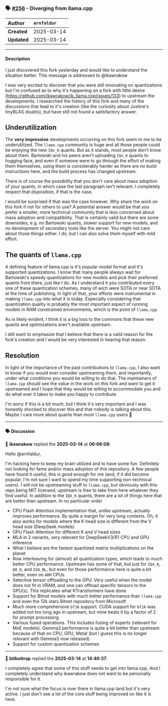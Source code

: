 ### 🗣️ [#256](https://github.com/ikawrakow/ik_llama.cpp/discussions/256) - Diverging from llama.cpp

| **Author** | `arnfaldur` |
| :--- | :--- |
| **Created** | 2025-03-14 |
| **Updated** | 2025-03-14 |

---

#### Description

I just discovered this fork yesterday and would like to understand the situation better. This message is addressed to @ikawrakow

I was very excited to discover that you were still innovating on quantizations but I'm confused as to why it's happening on a fork with little desire (https://github.com/ikawrakow/ik_llama.cpp/issues/133) to upstream the developments. I researched the history of this fork and many of the discussions that lead to it's creation (like the curiosity about Justine's tinyBLAS doubts), but have still not found a satisfactory answer.

## Underutilization

The **very impressive** developments occurring on this fork seem to me to be underutilized. The `llama.cpp` community is huge and all those people could be enjoying the new `IQn_K` quants. But as it stands, most people don't know about them. Bartowski and his peers aren't uploading `IQn_K` quants to hugging face, and even if someone were to go through the effort of making them themselves, using them is considerably harder as there are no build instructions here, and the build process has changed upstream.

There is of course the possibility that you don't care about mass adoption of your quants, in which case the last paragraph isn't relevant. I completely respect that disposition, if that is the case.

I would be surprised if that was the case however. Why share the work on this fork if not for others to use? A potential answer would be that you prefer a smaller, more technical community that is less concerned about mass adoption and compatibility. That is certainly valid but there are some downsides, e.g. no Bartowski quants, slower support for new models, and no development of secondary tools like the server. You might not care about those things either. I do, but I can also solve them myself with mild effort.

## The quants of `llama.cpp`

A defining feature of llama.cpp is it's popular model format and it's supported quantizations. I know that many people always wait for Bartowski's speedy quantizations for new models and pick their preferred quants from there, just like I do. As I understand it you contributed every one of these quantization schemes, many of wich were SOTA or near SOTA at the time of publishing. In light of that, your efforts were instrumental in making `llama.cpp` into what it is today. Especially considering that quantization quality is probably the most important aspect of running models in RAM constrained environments, which is the point of `llama.cpp`.

As is likely evident, I think it is a big loss to the commons that these new quants and optimizations aren't available upstream. 

I still want to emphasize that I believe that there is a valid reason for the fork's creation and I would be very interested in hearing that reason.

## Resolution

In light of the importance of the past contributions to `llama.cpp`, I also want to know if you would ever consider upstreaming them, and importantly, under what conditions you would be willing to do that. The maintainers of `llama.cpp` should see the value in the work on this fork and want to get it upstreamed and I hope that they would be willing to accommodate you and do what ever it takes to make you happy to contribute.

I'm sorry if this is a bit much, but I think it's very important and I was honestly shocked to discover this and that nobody is talking about this. Maybe I care more about quants than most `llama.cpp` users 🤷

---

#### 🗣️ Discussion

👤 **ikawrakow** replied the **2025-03-14** at **06:06:08**:<br>

Hello @arnfaldur, 

I'm hacking here to keep my brain utilized and to have some fun. Definitely not looking for fame and/or mass adoption of this repository. A few people have found it useful, this is good enough for me (and, if it did become popular, I'm not sure I want to spend my time supporting non-technical users). I will not be upstreaming stuff to `llama.cpp`, but obviously with this repo being MIT licensed, upstream is free to take from here whatever they find useful. In addition to the `IQX_K` quants, there are a lot of things here that are better than upstream. In no particular order
* CPU Flash Attention implementation that, unlike upstream, actually improves performance. By quite a margin for very long contexts. Oh, it also works for models where the K head size is different from the V head size (DeepSeek models)
* GPU Flash Attention for different K and V head sizes
* MLA in 2 variants, very relevant for DeepSeekV3/R1 CPU and GPU inference
* What I believe are the fastest quantized matrix multiplications on the planet
* Row interleaving for (almost) all quantization types, which leads to much better CPU performance. Upstream has some of that, but just for `IQ4_0`, `Q8_0`, and `IQ4_NL`, but even for those performance here is quite a bit better, even on `ARM` CPUs.
* Selective tensor offloading to the GPU. Very useful when the model does not fit in VRAM, and one can offload specific tensors to the GPU(s). This replicates what KTransformers have done
* Support for Bitnet models with much better performance than `llama.cpp` and even the 12k stars Bitnet repository from Microsoft
* Much more comprehensive `bf16` support. CUDA support for `bf16` was added not too long ago in upstream, but mine beats it by a factor of 2 for prompt processing
* Various fused operations. This includes fusing of experts (relevant for MoE models). Gemma2 performance is quite a bit better than upstream because of that on CPU, GPU, Metal (but I guess this is no longer relevant with Gemma3 now released)
* Support for custom quantization schemes

---

👤 **bitbottrap** replied the **2025-03-14** at **14:40:37**:<br>

I completely agree that some of this stuff needs to get into llama.cpp. And I completely understand why ikawrakow does not want to be personally responsible for it.

I'm not sure what the focus is over there in llama.cpp land but it's very active. I just don't see a lot of the core stuff being improved on like it is here.